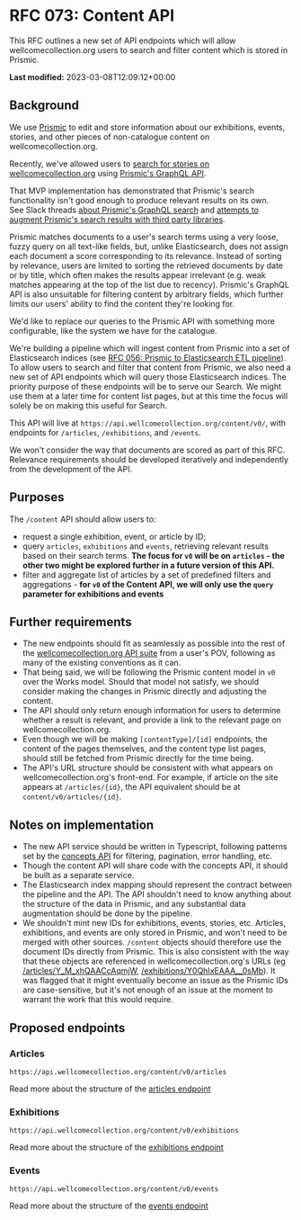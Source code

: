 # RFC 073: Content API

This RFC outlines a new set of API endpoints which will allow wellcomecollection.org users to search and filter content which is stored in Prismic.

**Last modified:** 2023-03-08T12:09:12+00:00

## Background

We use [Prismic](https://prismic.io/) to edit and store information about our exhibitions, events, stories, and other pieces of non-catalogue content on wellcomecollection.org.

Recently, we've allowed users to [search for stories on wellcomecollection.org](https://wellcomecollection.org/search/stories) using [Prismic's GraphQL API](https://Prismic.io/docs/graphql).

That MVP implementation has demonstrated that Prismic's search functionality isn't good enough to produce relevant results on its own.  
See Slack threads [about Prismic's GraphQL search](https://wellcome.slack.com/archives/C02ANCYL90E/p1666103130854219) and [attempts to augment Prismic's search results with third party libraries](https://wellcome.slack.com/archives/C3TQSF63C/p1667495781964079).

Prismic matches documents to a user's search terms using a very loose, fuzzy query on all text-like fields, but, unlike Elasticsearch, does not assign each document a score corresponding to its relevance. Instead of sorting by relevance, users are limited to sorting the retrieved documents by date or by title, which often makes the results appear irrelevant (e.g. weak matches appearing at the top of the list due to recency). Prismic's GraphQL API is also unsuitable for filtering content by arbitrary fields, which further limits our users' ability to find the content they're looking for.

We'd like to replace our queries to the Prismic API with something more configurable, like the system we have for the catalogue.

We're building a pipeline which will ingest content from Prismic into a set of Elasticsearch indices (see [RFC 056: Prismic to Elasticsearch ETL pipeline](https://github.com/wellcomecollection/docs/blob/rfc-056-prismic-etl/rfcs/056-prismic-etl-pipeline/README.md)). To allow users to search and filter that content from Prismic, we also need a new set of API endpoints which will query those Elasticsearch indices. The priority purpose of these endpoints will be to serve our Search. We might use them at a later time for content list pages, but at this time the focus will solely be on making this useful for Search.

This API will live at `https://api.wellcomecollection.org/content/v0/`, with endpoints for `/articles`, `/exhibitions`, and `/events`.

We won't consider the way that documents are scored as part of this RFC. Relevance requirements should be developed iteratively and independently from the development of the API.

## Purposes

The `/content` API should allow users to:

- request a single exhibition, event, or article by ID;
- query `articles`, `exhibitions` and `events`, retrieving relevant results based on their search terms. **The focus for `v0` will be on `articles` - the other two might be explored further in a future version of this API.**
- filter and aggregate list of articles by a set of predefined filters and aggregations - **for `v0` of the Content API, we will only use the `query` parameter for exhibitions and events**

## Further requirements

- The new endpoints should fit as seamlessly as possible into the rest of the [wellcomecollection.org API suite](https://developers.wellcomecollection.org/api/catalogue) from a user's POV, following as many of the existing conventions as it can. 
- That being said, we will be following the Prismic content model in `v0` over the Works model. Should that model not satisfy, we should consider making the changes in Prismic directly and adjusting the content.
- The API should only return enough information for users to determine whether a result is relevant, and provide a link to the relevant page on wellcomecollection.org.
- Even though we will be making `[contentType]/[id]` endpoints, the content of the pages themselves, and the content type list pages, should still be fetched from Prismic directly for the time being.
- The API's URL structure should be consistent with what appears on wellcomecollection.org's front-end. For example, if article on the site appears at `/articles/{id}`, the API equivalent should be at `content/v0/articles/{id}`.

## Notes on implementation

- The new API service should be written in Typescript, following patterns set by the [concepts API](../050-concepts-api/README.md) for filtering, pagination, error handling, etc.
- Though the content API will share code with the concepts API, it should be built as a separate service.
- The Elasticsearch index mapping should represent the contract between the pipeline and the API. The API shouldn't need to know anything about the structure of the data in Prismic, and any substantial data augmentation should be done by the pipeline.
- We shouldn't mint new IDs for exhibitions, events, stories, etc. Articles, exhibitions, and events are only stored in Prismic, and won't need to be merged with other sources. `/content` objects should therefore use the document IDs directly from Prismic. This is also consistent with the way that these objects are referenced in wellcomecollection.org's URLs (eg [/articles/Y_M_xhQAACcAqmjW](https://wellcomecollection.org/articles/Y_M_xhQAACcAqmjW), [/exhibitions/Y0QhIxEAAA__0sMb](https://wellcomecollection.org/exhibitions/Y0QhIxEAAA__0sMb)).
  It was flagged that it might eventually become an issue as the Prismic IDs are case-sensitive, but it's not enough of an issue at the moment to warrant the work that this would require.

## Proposed endpoints

### Articles

`https://api.wellcomecollection.org/content/v0/articles`

Read more about the structure of the [articles endpoint](articles.md)

### Exhibitions

`https://api.wellcomecollection.org/content/v0/exhibitions`

Read more about the structure of the [exhibitions endpoint](exhibitions.md)

### Events

`https://api.wellcomecollection.org/content/v0/events`

Read more about the structure of the [events endpoint](events.md)

